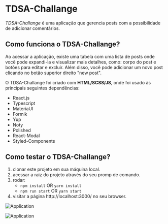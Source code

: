 # TDSA-Challange
*TDSA-Challange* é uma aplicação que gerencia posts com a possibilidade de adicionar comentários.

## Como funciona o TDSA-Challange?
Ao acessar a aplicação, existe uma tabela com uma lista de posts onde você pode expandi-la e visualizar mais detalhes, como: corpo do post e botões para editar e excluir. Além disso, você pode adicionar um novo post clicando no botão superior direito "new post". 

O TDSA-Challange foi criado com **HTML/SCSS/JS**, onde foi usado às principais seguintes dependências:

- React.js
- Typescript
- MateriaUI
- Formik
- Yup
- Noty
- Polished
- React-Modal
- Styled-Components

## Como testar o TDSA-Challange?
1. clonar este projeto em sua máquina local.
2. acessar a raiz do projeto através do seu promp de comando.
3. rodar:
    - `npm install` OR `yarn install`
    - `npm run start` OR `yarn start`
5. visitar a página http://localhost:3000/ no seu browser.

![Application](https://raw.githubusercontent.com/paulinho68/tdsa-challenge/main/assets/print1.png)

![Application](https://raw.githubusercontent.com/paulinho68/tdsa-challenge/main/assets/print2.png)